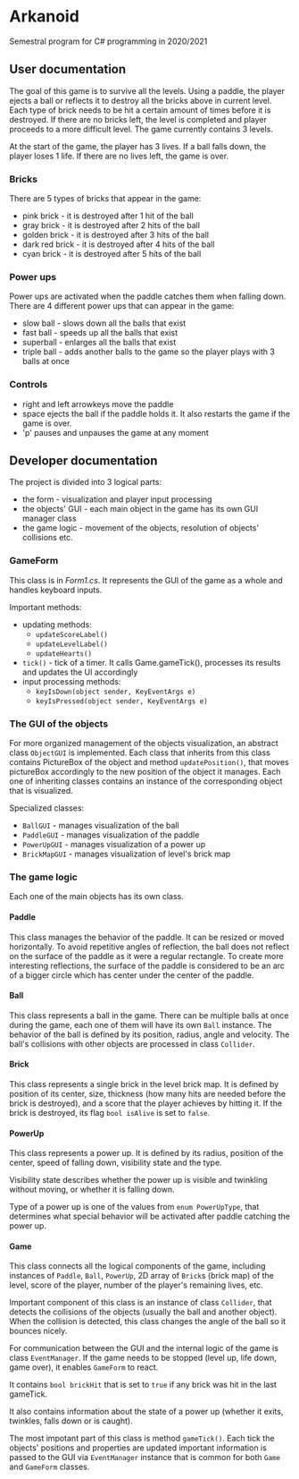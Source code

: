 # Arkanoid
Semestral program for C# programming in 2020/2021 

## User documentation

The goal of this game is to survive all the levels. Using a paddle, the player ejects a ball or reflects it 
to destroy all the bricks above in current level.
Each type of brick needs to be hit a certain amount of times before it is destroyed.
If there are no bricks left, the level is completed and player proceeds to a more difficult level.
The game currently contains 3 levels.

At the start of the game, the player has 3 lives.
If a ball falls down, the player loses 1 life.
If there are no lives left, the game is over.

### Bricks

There are 5 types of bricks that appear in the game:
 - pink brick - it is destroyed after 1 hit of the ball
 - gray brick - it is destroyed after 2 hits of the ball
 - golden brick - it is destroyed after 3 hits of the ball
 - dark red brick - it is destroyed after 4 hits of the ball
 - cyan brick - it is destroyed after 5 hits of the ball

### Power ups

Power ups are activated when the paddle catches them when falling down.
There are 4 different power ups that can appear in the game:
 - slow ball - slows down all the balls that exist
 - fast ball - speeds up all the balls that exist
 - superball - enlarges all the balls that exist
 - triple ball - adds another balls to the game so the player plays with 3 balls at once 

### Controls
 - right and left arrowkeys move the paddle
 - space ejects the ball if the paddle holds it. It also restarts the game if the game is over.
 - 'p' pauses and unpauses the game at any moment



## Developer documentation
The project is divided into 3 logical parts:
 - the form - visualization and player input processing
 - the objects' GUI - each main object in the game has its own GUI manager class
 - the game logic - movement of the objects, resolution of objects' collisions etc.

### GameForm
This class is in _Form1.cs_.
It represents the GUI of the game as a whole
and handles keyboard inputs.

Important methods:
 - updating methods:
   - `updateScoreLabel()`
   - `updateLevelLabel()`
   - `updateHearts()`
 - `tick()` - tick of a timer. It calls Game.gameTick(), processes its results and updates the UI accordingly
 - input processing methods:
   - `keyIsDown(object sender, KeyEventArgs e)`
   - `keyIsPressed(object sender, KeyEventArgs e)`

### The GUI of the objects

For more organized management of the objects visualization, an abstract class `ObjectGUI` is implemented.
Each class that inherits from this class contains PictureBox of the object and method `updatePosition()`, that moves pictureBox accordingly to the new position of the object it manages. Each one of inheriting classes contains an instance of the corresponding object that is visualized.

Specialized classes:
 - `BallGUI` - manages visualization of the ball
 - `PaddleGUI` - manages visualization of the paddle
 - `PowerUpGUI` - manages visualization of a power up
 - `BrickMapGUI` - manages visualization of level's brick map

### The game logic

Each one of the main objects has its own class.

#### Paddle
This class manages the behavior of the paddle. It can be resized or moved horizontally.
To avoid repetitive angles of reflection, the ball does not reflect on the surface of the paddle as it were a regular rectangle. To create more interesting reflections, the surface of the paddle is considered to be an arc of a bigger circle which has center under the center of the paddle.

#### Ball
This class represents a ball in the game. There can be multiple balls at once during the game, each one of them will have its own `Ball` instance.
The behavior of the ball is defined by its position, radius, angle and velocity.
The ball's collisions with other objects are processed in class `Collider`.

#### Brick 
This class represents a single brick in the level brick map.
It is defined by position of its center, size, thickness (how many hits are needed before the brick is destroyed), and a score that the player achieves by hitting it. If the brick is destroyed, its flag `bool isAlive` is set to `false`.

#### PowerUp
This class represents a power up. It is defined by its radius, position of the center, speed of falling down, visibility state and the type.

Visibility state describes whether the power up is visible and twinkling without moving, or whether it is falling down.

Type of a power up is one of the values from `enum PowerUpType`, that determines what special behavior will be activated after paddle catching the power up.

#### Game
This class connects all the logical components of the game, including instances of `Paddle`, `Ball`, `PowerUp`, 2D array of `Brick`s (brick map) of the level, score of the player, number of the player's remaining lives, etc.

Important component of this class is an instance of class `Collider`, that detects the collisions of the objects (usually the ball and another object). When the collision is detected, this class changes the angle of the ball so it bounces nicely.

For communication between the GUI and the internal logic of the game is class `EventManager`. If the game needs to be stopped (level up, life down, game over), it enables `GameForm` to react.

It contains `bool brickHit` that is set to `true` if any brick was hit in the last gameTick.

It also contains information about the state of a power up (whether it exits, twinkles, falls down or is caught).

The most impotant part of this class is method `gameTick()`.
Each tick the objects' positions and properties are updated important information is passed to the GUI via `EventManager` instance that is common for both `Game` and `GameForm` classes.



